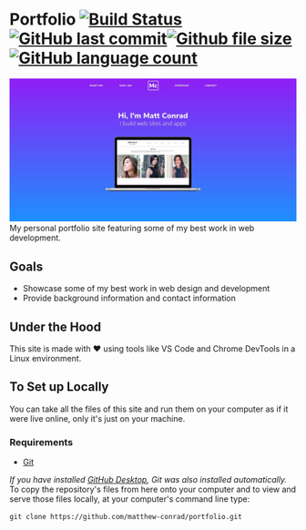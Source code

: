 # Portfolio [![Build Status](https://travis-ci.org/matthew-conrad/portfolio.svg?branch=master)](https://travis-ci.org/matthew-conrad/portfolio)[![GitHub last commit](https://img.shields.io/github/last-commit/google/skia.svg)](https://github.com/matthew-conrad/portfolio/graphs/commit-activity)[![Github file size](https://img.shields.io/github/size/webcaetano/craft/build/phaser-craft.min.js.svg)]()[![GitHub language count](https://img.shields.io/github/languages/count/badges/shields.svg)](https://github.com/matthew-conrad/portfolio)
![screenshot](images/screenshot-main.jpeg)
My personal portfolio site featuring some of my best work in web development.
## Goals
- Showcase some of my best work in web design and development
- Provide background information and contact information
## Under the Hood
This site is made with :heart: using tools like VS Code and Chrome DevTools in a Linux environment.
## To Set up Locally
You can take all the files of this site and run them on your computer as if it were live online, only it's just on your machine.
### Requirements
* [Git](http://git-scm.com/)

_If you have installed [GitHub Desktop](https://desktop.github.com), Git was also installed automatically._
To copy the repository's files from here onto your computer and to view and serve those files locally, at your computer's command line type:

```
git clone https://github.com/matthew-conrad/portfolio.git
```
